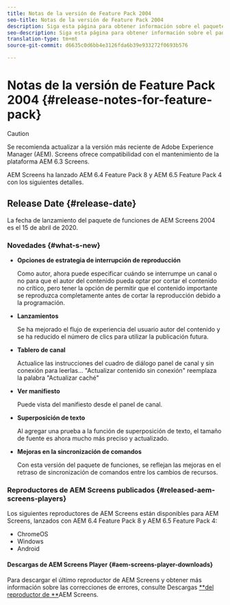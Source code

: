 ```yaml
---
title: Notas de la versión de Feature Pack 2004
seo-title: Notas de la versión de Feature Pack 2004
description: Siga esta página para obtener información sobre el paquete de funciones 2004 de AEM Screens publicado el 15 de abril de 2020.
seo-description: Siga esta página para obtener información sobre el paquete de funciones 2004 de AEM Screens publicado el 15 de abril de 2020.
translation-type: tm+mt
source-git-commit: d6635c0d6bb4e3126fda6b39e933272f0693b576

---
```



# Notas de la versión de Feature Pack 2004 {#release-notes-for-feature-pack}

>[!CAUTION]
>
>Se recomienda actualizar a la versión más reciente de Adobe Experience Manager (AEM). Screens ofrece compatibilidad con el mantenimiento de la plataforma AEM 6.3 Screens.

AEM Screens ha lanzado AEM 6.4 Feature Pack 8 y AEM 6.5 Feature Pack 4 con los siguientes detalles.

## Release Date {#release-date}

La fecha de lanzamiento del paquete de funciones de AEM Screens 2004 es el 15 de abril de 2020.

### Novedades {#what-s-new}

* **Opciones de estrategia de interrupción de reproducción**

   Como autor, ahora puede especificar cuándo se interrumpe un canal o no para que el autor del contenido pueda optar por cortar el contenido no crítico, pero tener la opción de permitir que el contenido importante se reproduzca completamente antes de cortar la reproducción debido a la programación.


* **Lanzamientos**

   Se ha mejorado el flujo de experiencia del usuario autor del contenido y se ha reducido el número de clics para utilizar la publicación futura.

* **Tablero de canal**

   Actualice las instrucciones del cuadro de diálogo panel de canal y sin conexión para leerlas... &quot;Actualizar contenido sin conexión&quot; reemplaza la palabra &quot;Actualizar caché&quot;


* **Ver manifiesto**

   Puede vista del manifiesto desde el panel de canal.

* **Superposición de texto**

   Al agregar una prueba a la función de superposición de texto, el tamaño de fuente es ahora mucho más preciso y actualizado.

* **Mejoras en la sincronización de comandos**

   Con esta versión del paquete de funciones, se reflejan las mejoras en el retraso de sincronización de comandos entre los cambios de recursos.

### Reproductores de AEM Screens publicados {#released-aem-screens-players}

Los siguientes reproductores de AEM Screens están disponibles para AEM Screens, lanzados con AEM 6.4 Feature Pack 8 y AEM 6.5 Feature Pack 4:

* ChromeOS
* Windows
* Android

#### Descargas de AEM Screens Player {#aem-screens-player-downloads}

Para descargar el último reproductor de AEM Screens y obtener más información sobre las correcciones de errores, consulte Descargas [**del reproductor de **](https://download.macromedia.com/screens/)AEM Screens.
